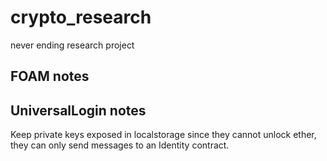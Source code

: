 # crypto_research
never ending research project

## FOAM notes



## UniversalLogin notes

Keep private keys exposed in localstorage since they cannot unlock ether, they can only send messages to an Identity contract.
